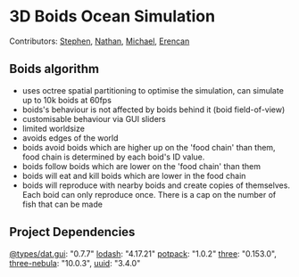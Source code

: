 # 3D Boids Ocean Simulation
Contributors: [Stephen](https://github.com/stephenrobxrts), [Nathan](https://github.com/DoMessWithProfile), [Michael](https://github.com/Unizzu), [Erencan](https://github.com/ErencanPelin)

## Boids algorithm
- uses octree spatial partitioning to optimise the simulation, can simulate up to 10k boids at 60fps
- boids's behaviour is not affected by boids behind it (boid field-of-view)
- customisable behaviour via GUI sliders
- limited worldsize 
- avoids edges of the world
- boids avoid boids which are higher up on the 'food chain' than them, food chain is determined by each boid's ID value.
- boids follow boids which are lower on the 'food chain' than them
- boids will eat and kill boids which are lower in the food chain
- boids will reproduce with nearby boids and create copies of themselves. Each boid can only reproduce once. There is a cap on the number of fish that can be made

## Project Dependencies
[@types/dat.gui](https://registry.npmjs.org/@types/dat.gui/-/dat.gui-0.7.7.tgz): "0.7.7"
[lodash](https://registry.npmjs.org/lodash/-/lodash-4.17.21.tgz): "4.17.21"
[potpack](https://registry.npmjs.org/potpack/-/potpack-1.0.2.tgz): "1.0.2"
[three](https://registry.npmjs.org/three/-/three-0.153.0.tgz): "0.153.0",
[three-nebula](https://registry.npmjs.org/three-nebula/-/three-nebula-10.0.3.tgz): "10.0.3",
[uuid](https://registry.npmjs.org/uuid/-/uuid-3.4.0.tgz): "3.4.0"